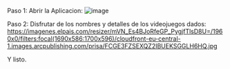 Paso 1:
Abrir la Aplicacion:
![image](https://user-images.githubusercontent.com/115563495/203226570-16b18288-e4d2-4d9a-9409-8d6a5056bd8f.png)

Paso 2: Disfrutar de los nombres y detalles de los videojuegos dados:
https://imagenes.elpais.com/resizer/mVN_Es4BJoRfeGP_PygjfTlsD8U=/1960x0/filters:focal(1690x586:1700x596)/cloudfront-eu-central-1.images.arcpublishing.com/prisa/FCGE3FZSEXQZ2IBUEKSGGLH6HQ.jpg

Y listo.
